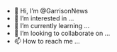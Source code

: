 - 👋 Hi, I’m @GarrisonNews
- 👀 I’m interested in ...
- 🌱 I’m currently learning ...
- 💞️ I’m looking to collaborate on ...
- 📫 How to reach me ...

<!---
GarrisonNews/GarrisonNews is a ✨ special ✨ repository because its `README.md` (this file) appears on your GitHub profile.
You can click the Preview link to take a look at your changes.
--->
